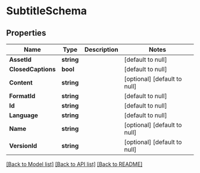 # SubtitleSchema

## Properties
Name | Type | Description | Notes
------------ | ------------- | ------------- | -------------
**AssetId** | **string** |  | [default to null]
**ClosedCaptions** | **bool** |  | [default to null]
**Content** | **string** |  | [optional] [default to null]
**FormatId** | **string** |  | [default to null]
**Id** | **string** |  | [default to null]
**Language** | **string** |  | [default to null]
**Name** | **string** |  | [optional] [default to null]
**VersionId** | **string** |  | [optional] [default to null]

[[Back to Model list]](../README.md#documentation-for-models) [[Back to API list]](../README.md#documentation-for-api-endpoints) [[Back to README]](../README.md)


